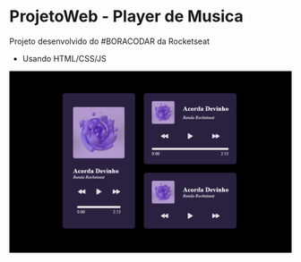 
# ProjetoWeb - Player de Musica

Projeto desenvolvido do #BORACODAR da Rocketseat




- Usando HTML/CSS/JS

![](assests/screenshot.png)